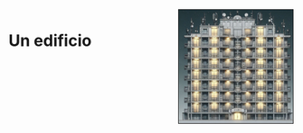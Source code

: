 <img src="imagenes/_67804fc8-aa97-4dd3-a254-8c9e2f663814.jpeg" align=right width=40% border=1>


# Un edificio

